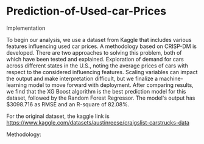 # Prediction-of-Used-car-Prices
Implementation

To begin our analysis, we use a dataset from Kaggle that includes various features influencing used car prices. A methodology based on CRISP-DM is developed. There are two approaches to solving this problem, both of which have been tested and explained. Exploration of demand for cars across different states in the U.S., noting the average prices of cars with respect to the considered influencing features. Scaling variables can impact the output and make interpretation difficult, but we finalize a machine-learning model to move forward with deployment. After comparing results, we find that the XG Boost algorithm is the best prediction model for this dataset, followed by the Random Forest Regressor. The model's output has $3098.716 as RMSE and an R-square of 82.08%.

For the original dataset, the kaggle link is https://www.kaggle.com/datasets/austinreese/craigslist-carstrucks-data

Methodology:


